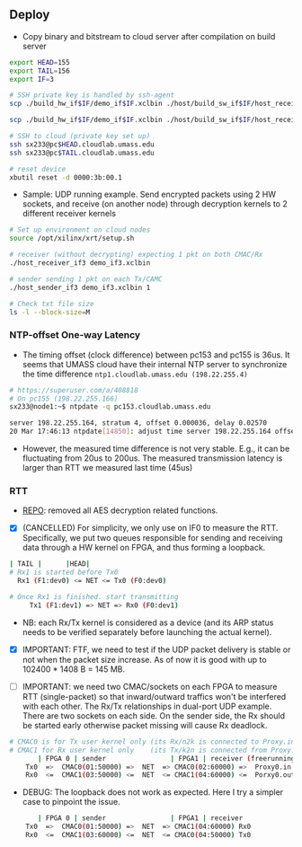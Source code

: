 ## Deploy
- Copy binary and bitstream to cloud server after compilation on build server

```bash
export HEAD=155
export TAIL=156
export IF=3

# SSH private key is handled by ssh-agent
scp ./build_hw_if$IF/demo_if$IF.xclbin ./host/build_sw_if$IF/host_receiver_if$IF ./host/build_sw_if$IF/host_sender_if$IF ./host/alice29.txt sx233@pc$HEAD.cloudlab.umass.edu:~

scp ./build_hw_if$IF/demo_if$IF.xclbin ./host/build_sw_if$IF/host_receiver_if$IF ./host/build_sw_if$IF/host_sender_if$IF ./host/alice29.txt sx233@pc$TAIL.cloudlab.umass.edu:~

# SSH to cloud (private key set up)
ssh sx233@pc$HEAD.cloudlab.umass.edu
ssh sx233@pc$TAIL.cloudlab.umass.edu

# reset device
xbutil reset -d 0000:3b:00.1
```

- Sample: UDP running example. Send encrypted packets using 2 HW sockets, and receive (on another node) through decryption kernels to 2 different receiver kernels

```bash
# Set up environment on cloud nodes
source /opt/xilinx/xrt/setup.sh

# receiver (without decrypting) expecting 1 pkt on both CMAC/Rx
./host_receiver_if3 demo_if3.xclbin

# sender sending 1 pkt on each Tx/CAMC
./host_sender_if3 demo_if3.xclbin 1

# Check txt file size
ls -l --block-size=M
```

### NTP-offset One-way Latency
- The timing offset (clock difference) between pc153 and pc155 is 36us. It seems that UMASS cloud have their internal NTP server to synchronize the time difference `ntp1.cloudlab.umass.edu (198.22.255.4)`

```bash
# https://superuser.com/a/408818
# On pc155 (198.22.255.166)
sx233@node1:~$ ntpdate -q pc153.cloudlab.umass.edu

server 198.22.255.164, stratum 4, offset 0.000036, delay 0.02570
20 Mar 17:46:13 ntpdate[14850]: adjust time server 198.22.255.164 offset 0.000036 sec
```

- However, the measured time difference is not very stable. E.g., it can be fluctuating from 20us to 200us. The measured transmission latency is larger than RTT we measured last time (45us)


### RTT
- [REPO](https://github.com/hecmay/fpga-network/tree/loop-back): removed all AES decryption related functions.

- [x] (CANCELLED) For simplicity, we only use on IF0 to measure the RTT. Specifically, we put two queues responsible for sending and receiving data through a HW kernel on FPGA, and thus forming a loopback.

```bash
| TAIL |      |HEAD|
# Rx1 is started before Tx0
  Rx1 (F1:dev0) <= NET <= Tx0 (F0:dev0)

# Once Rx1 is finished. start transmitting
     Tx1 (F1:dev1) => NET => Rx0 (F0:dev1)
```

- NB: each Rx/Tx kernel is considered as a device (and its ARP status needs to be verified separately before launching the actual kernel). 

- [x] IMPORTANT: FTF, we need to test if the UDP packet delivery is stable or not when the packet size increase. As of now it is good with up to 102400 * 1408 B = 145 MB.

- [ ] IMPORTANT: we need two CMAC/sockets on each FPGA to measure RTT (single-packet) so that inward/outward traffics won't be interfered with each other. The Rx/Tx relationships in dual-port UDP example. There are two sockets on each side. On the sender side, the Rx should be started early otherwise packet missing will cause Rx deadlock.

```bash
# CMAC0 is for Tx user kernel only (its Rx/n2k is connected to Proxy.in)
# CMAC1 for Rx user kernel only    (its Tx/k2n is connected from Proxy.out)
       | FPGA 0 | sender                | FPGA1 | receiver (freerunning) 
    Tx0  =>  CMAC0(01:50000) =>  NET  => CMAC0(02:60000) =>  Proxy0.in  \
    Rx0  <=  CMAC1(03:50000) <=  NET  <= CMAC1(04:60000) <=  Porxy0.out /
```

- DEBUG: The loopback does not work as expected. Here I try a simpler case to pinpoint the issue. 

```bash
       | FPGA 0 | sender                | FPGA1 | receiver
    Tx0  =>  CMAC0(01:50000) =>  NET  => CMAC1(04:60000) Rx0
    Rx0  <=  CMAC1(03:60000) <=  NET  <= CMAC0(04:50000) Tx0
```